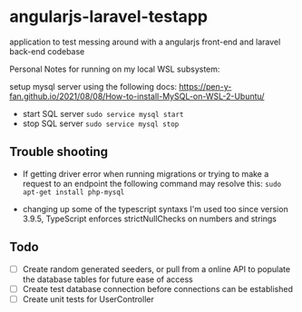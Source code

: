 # angularjs-laravel-testapp
application to test messing around with a angularjs front-end and laravel back-end codebase

Personal Notes for running on my local WSL subsystem:

setup mysql server using the following docs:
https://pen-y-fan.github.io/2021/08/08/How-to-install-MySQL-on-WSL-2-Ubuntu/

* start SQL server `sudo service mysql start`
* stop SQL server `sudo service mysql stop`





## Trouble shooting

* If getting driver error when running migrations or trying to make a request to an endpoint the following command may resolve this: `sudo apt-get install php-mysql`

* changing up some of the typescript syntaxs I'm used too since version 3.9.5, TypeScript enforces strictNullChecks on numbers and strings


## Todo

- [ ] Create random generated seeders, or pull from a online API to populate the database tables for future ease of access
- [ ] Create test database connection before connections can be established
- [ ] Create unit tests for UserController
